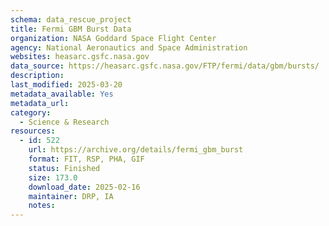 ```yaml
---
schema: data_rescue_project 
title: Fermi GBM Burst Data
organization: NASA Goddard Space Flight Center
agency: National Aeronautics and Space Administration
websites: heasarc.gsfc.nasa.gov
data_source: https://heasarc.gsfc.nasa.gov/FTP/fermi/data/gbm/bursts/
description: 
last_modified: 2025-03-20
metadata_available: Yes
metadata_url: 
category:
  - Science & Research 
resources:
  - id: 522
    url: https://archive.org/details/fermi_gbm_burst
    format: FIT, RSP, PHA, GIF
    status: Finished
    size: 173.0
    download_date: 2025-02-16
    maintainer: DRP, IA
    notes: 
---
```

